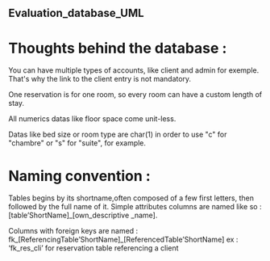 ## Evaluation_database_UML

# Thoughts behind the database : 

You can have multiple types of accounts, like client and admin for exemple. That's why the link to the client entry is not mandatory. 

One reservation is for one room, so every room can have a custom length of stay.

All numerics datas like floor space come unit-less.

Datas like bed size or room type are char(1) in order to use "c" for "chambre" or "s" for "suite", for example. 


# Naming convention :

Tables begins by its shortname,often composed of a few first letters, then followed by the full name of it.
Simple attributes columns are named like so : [table’ShortName]_[own_descriptive _name].

Columns with foreign keys are named : fk_[ReferencingTable’ShortName]_[ReferencedTable’ShortName] 
ex : ‘fk_res_cli’ for reservation table referencing a client
